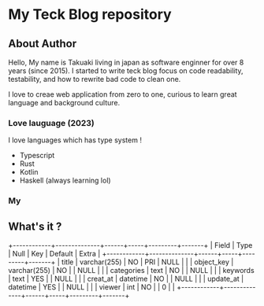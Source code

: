 My Teck Blog repository 
======================
## About Author
Hello, My name is Takuaki living in japan as software enginner for over 8 years (since 2015).
I started to write teck blog focus on code readability, testability, and how to rewrite bad code to clean one.

I love to creae web application from zero to one, curious to learn great language and background culture.

### Love lauguage (2023)
I love languages which has type system !

- Typescript
- Rust
- Kotlin
- Haskell (always learning lol)

### My 


## What's it ?


+------------+--------------+------+-----+---------+-------+
| Field      | Type         | Null | Key | Default | Extra |
+------------+--------------+------+-----+---------+-------+
| title      | varchar(255) | NO   | PRI | NULL    |       |
| object_key | varchar(255) | NO   |     | NULL    |       |
| categories | text         | NO   |     | NULL    |       |
| keywords   | text         | YES  |     | NULL    |       |
| creat_at   | datetime     | NO   |     | NULL    |       |
| update_at  | datetime     | YES  |     | NULL    |       |
| viewer     | int          | NO   |     | 0       |       |
+------------+--------------+------+-----+---------+-------+